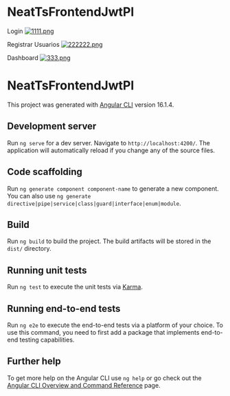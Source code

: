 # NeatTsFrontendJwtPl 
Login
[![1111.png](https://i.postimg.cc/MKdrCFSv/1111.png)](https://postimg.cc/HV8253jg)

Registrar Usuarios
[![222222.png](https://i.postimg.cc/cLC50BxT/222222.png)](https://postimg.cc/pmNBB8nn)

Dashboard
[![333.png](https://i.postimg.cc/Pq838f8w/333.png)](https://postimg.cc/WDT6Bv8N)

# NeatTsFrontendJwtPl

This project was generated with [Angular CLI](https://github.com/angular/angular-cli) version 16.1.4.

## Development server

Run `ng serve` for a dev server. Navigate to `http://localhost:4200/`. The application will automatically reload if you change any of the source files.

## Code scaffolding

Run `ng generate component component-name` to generate a new component. You can also use `ng generate directive|pipe|service|class|guard|interface|enum|module`.

## Build

Run `ng build` to build the project. The build artifacts will be stored in the `dist/` directory.

## Running unit tests

Run `ng test` to execute the unit tests via [Karma](https://karma-runner.github.io).

## Running end-to-end tests

Run `ng e2e` to execute the end-to-end tests via a platform of your choice. To use this command, you need to first add a package that implements end-to-end testing capabilities.

## Further help

To get more help on the Angular CLI use `ng help` or go check out the [Angular CLI Overview and Command Reference](https://angular.io/cli) page.
